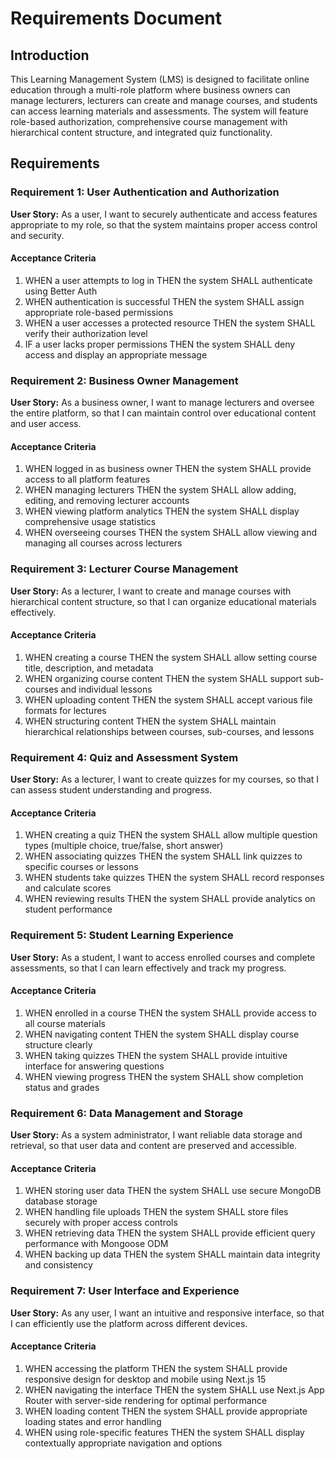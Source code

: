 # Requirements Document

## Introduction

This Learning Management System (LMS) is designed to facilitate online education through a multi-role platform where business owners can manage lecturers, lecturers can create and manage courses, and students can access learning materials and assessments. The system will feature role-based authorization, comprehensive course management with hierarchical content structure, and integrated quiz functionality.

## Requirements

### Requirement 1: User Authentication and Authorization

**User Story:** As a user, I want to securely authenticate and access features appropriate to my role, so that the system maintains proper access control and security.

#### Acceptance Criteria

1. WHEN a user attempts to log in THEN the system SHALL authenticate using Better Auth
2. WHEN authentication is successful THEN the system SHALL assign appropriate role-based permissions
3. WHEN a user accesses a protected resource THEN the system SHALL verify their authorization level
4. IF a user lacks proper permissions THEN the system SHALL deny access and display an appropriate message

### Requirement 2: Business Owner Management

**User Story:** As a business owner, I want to manage lecturers and oversee the entire platform, so that I can maintain control over educational content and user access.

#### Acceptance Criteria

1. WHEN logged in as business owner THEN the system SHALL provide access to all platform features
2. WHEN managing lecturers THEN the system SHALL allow adding, editing, and removing lecturer accounts
3. WHEN viewing platform analytics THEN the system SHALL display comprehensive usage statistics
4. WHEN overseeing courses THEN the system SHALL allow viewing and managing all courses across lecturers

### Requirement 3: Lecturer Course Management

**User Story:** As a lecturer, I want to create and manage courses with hierarchical content structure, so that I can organize educational materials effectively.

#### Acceptance Criteria

1. WHEN creating a course THEN the system SHALL allow setting course title, description, and metadata
2. WHEN organizing course content THEN the system SHALL support sub-courses and individual lessons
3. WHEN uploading content THEN the system SHALL accept various file formats for lectures
4. WHEN structuring content THEN the system SHALL maintain hierarchical relationships between courses, sub-courses, and lessons

### Requirement 4: Quiz and Assessment System

**User Story:** As a lecturer, I want to create quizzes for my courses, so that I can assess student understanding and progress.

#### Acceptance Criteria

1. WHEN creating a quiz THEN the system SHALL allow multiple question types (multiple choice, true/false, short answer)
2. WHEN associating quizzes THEN the system SHALL link quizzes to specific courses or lessons
3. WHEN students take quizzes THEN the system SHALL record responses and calculate scores
4. WHEN reviewing results THEN the system SHALL provide analytics on student performance

### Requirement 5: Student Learning Experience

**User Story:** As a student, I want to access enrolled courses and complete assessments, so that I can learn effectively and track my progress.

#### Acceptance Criteria

1. WHEN enrolled in a course THEN the system SHALL provide access to all course materials
2. WHEN navigating content THEN the system SHALL display course structure clearly
3. WHEN taking quizzes THEN the system SHALL provide intuitive interface for answering questions
4. WHEN viewing progress THEN the system SHALL show completion status and grades

### Requirement 6: Data Management and Storage

**User Story:** As a system administrator, I want reliable data storage and retrieval, so that user data and content are preserved and accessible.

#### Acceptance Criteria

1. WHEN storing user data THEN the system SHALL use secure MongoDB database storage
2. WHEN handling file uploads THEN the system SHALL store files securely with proper access controls
3. WHEN retrieving data THEN the system SHALL provide efficient query performance with Mongoose ODM
4. WHEN backing up data THEN the system SHALL maintain data integrity and consistency

### Requirement 7: User Interface and Experience

**User Story:** As any user, I want an intuitive and responsive interface, so that I can efficiently use the platform across different devices.

#### Acceptance Criteria

1. WHEN accessing the platform THEN the system SHALL provide responsive design for desktop and mobile using Next.js 15
2. WHEN navigating the interface THEN the system SHALL use Next.js App Router with server-side rendering for optimal performance
3. WHEN loading content THEN the system SHALL provide appropriate loading states and error handling
4. WHEN using role-specific features THEN the system SHALL display contextually appropriate navigation and options